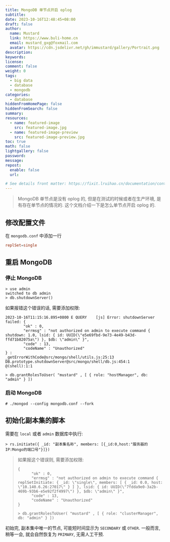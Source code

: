 ```yaml
---
title: MongoDB 单节点开启 oplog
subtitle:
date: 2023-10-16T12:48:45+08:00
draft: false
author:
  name: Mustard	
  link: https://www.buli-home.cn
  email: mustard_gxg@foxmail.com
  avatar: https://cdn.jsdelivr.net/gh/immustard/gallery/Portrait.png
description:
keywords:
license:
comment: false
weight: 0
tags:
  - big data
  - database
  - mongodb
categories:
  - database
hiddenFromHomePage: false
hiddenFromSearch: false
summary:
resources:
  - name: featured-image
    src: featured-image.jpg
  - name: featured-image-preview
    src: featured-image-preview.jpg
toc: true
math: false
lightgallery: false
password:
message:
repost:
  enable: false
  url:

# See details front matter: https://fixit.lruihao.cn/documentation/content-management/introduction/#front-matter
---
```


<!--more-->



> MongoDB 单节点是没有 oplog 的, 但是在测试的时候或者在生产环境, 是有存在单节点的情况的. 这个文档介绍一下是怎么单节点开启 oplog 的.

## 修改配置文件

在 `mongodb.conf` 中添加一行

```conf
replSet=single
```

## 重启 MongoDB

### 停止 MongoDB

```shell
> use admin
switched to db admin
> db.shutdownServer()
```

如果报错这个错误的话, 需要添加权限: 

```shell
2023-10-16T11:15:16.895+0800 E QUERY    [js] Error: shutdownServer failed: {
        "ok" : 0,
        "errmsg" : "not authorized on admin to execute command { shutdown: 1.0, lsid: { id: UUID(\"e5e69fbd-9e73-4e49-b43d-ffd71b82075a\") }, $db: \"admin\" }",
        "code" : 13,
        "codeName" : "Unauthorized"
} :
_getErrorWithCode@src/mongo/shell/utils.js:25:13
DB.prototype.shutdownServer@src/mongo/shell/db.js:454:1
@(shell):1:1

> db.grantRolesToUser( "mustard" , [ { role: "hostManager", db: "admin" } ])
```

### 启动 MongoDB

```shell
# ./mongod --config mongodb.conf --fork
```

## 初始化副本集的脚本

需要在 `local` 或者 `admin` 数据库中执行: 

```shell
> rs.initiate({ _id: "副本集名称", members: [{_id:0,host:"服务器的IP:Mongo的端口号"}]})
```

> 如果报这个错误则, 需要添加权限: 
>
> ```shell
> {
> 		"ok" : 0,
> 		"errmsg" : "not authorized on admin to execute command { replSetInitiate: { _id: \"single\", members: [ { _id: 0.0, host: \"10.140.6.26:27017\" } ] }, lsid: { id: UUID(\"7fdda9e0-3a2b-469b-93b6-e5e92f2f4997\") }, $db: \"admin\" }",
> 		"code" : 13,
> 		"codeName" : "Unauthorized"
> }
> 
> > db.grantRolesToUser( "mustard" , [ { role: "clusterManager", db: "admin" } ])
> ```

初始完, 副本集中唯一的节点, 可能短时间显示为 `SECONDARY` 或 `OTHER`. 一般而言, 稍等一会, 就会自然恢复为 `PRIMARY`, 无需人工干预. 
